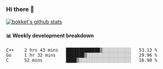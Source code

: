 ### Hi there 👋
[![bokket's github stats](https://github-readme-stats.vercel.app/api?username=bokket&show_icons=true&count_private=true)](https://github.com/anuraghazra/github-readme-stats)

#### :bar_chart: Weekly development breakdown
<!--START_SECTION:waka-->
```text
C++    2 hrs 43 mins   █████████████▒░░░░░░░░░░░   53.13 % 
Go     1 hr 32 mins    ███████▒░░░░░░░░░░░░░░░░░   29.96 % 
C      52 mins         ████▒░░░░░░░░░░░░░░░░░░░░   16.90 % 
```
<!--END_SECTION:waka-->
